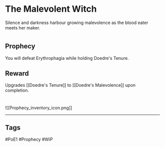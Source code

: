 # The Malevolent Witch
Silence and darkness harbour growing malevolence as the blood eater meets her maker.
#
## Prophecy
You will defeat Erythrophagia while holding Doedre's Tenure.
## Reward
Upgrades [[Doedre's Tenure]] to [[Doedre's Malevolence]] upon completion. 

#
![[Prophecy_inventory_icon.png]]

---
## Tags
#PoE1 
#Prophecy
#WiP 